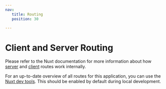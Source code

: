 ```yaml
---
nav:
   title: Routing
   position: 30

---
```


# Client and Server Routing

Please refer to the Nuxt documentation for more information about how [server](https://nuxt.com/docs/guide/directory-structure/server) and [client](https://nuxt.com/docs/guide/directory-structure/pages) routes work internally.

For an up-to-date overview of all routes for this application, you can use the [Nuxt dev tools](https://devtools.nuxt.com/). This should be enabled by default during local development.

